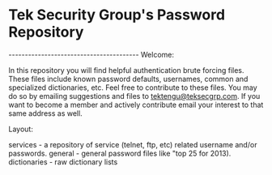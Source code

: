 <h1>Tek Security Group's Password Repository</h1>
----------------------------------------
Welcome:

In this repository you will find helpful authentication brute forcing files. These files include known password defaults, usernames, common and specialized dictionaries, etc. Feel free to contribute to these files. You may do so by emailing suggestions and files to tektengu@teksecgrp.com. If you want to become a member and actively contribute email your interest to that same address as well.

Layout:

services - a repository of service (telnet, ftp, etc) related username and/or passwords.
general - general password files like "top 25 for 2013).
dictionaries - raw dictionary lists
